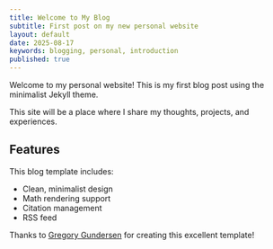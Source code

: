 ```yaml
---
title: Welcome to My Blog
subtitle: First post on my new personal website
layout: default
date: 2025-08-17
keywords: blogging, personal, introduction
published: true
---
```


Welcome to my personal website! This is my first blog post using the minimalist Jekyll theme.

This site will be a place where I share my thoughts, projects, and experiences.

## Features

This blog template includes:
- Clean, minimalist design
- Math rendering support
- Citation management
- RSS feed

Thanks to [Gregory Gundersen](https://gregorygundersen.com) for creating this excellent template!